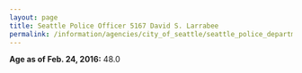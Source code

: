 ```yaml
---
layout: page
title: Seattle Police Officer 5167 David S. Larrabee
permalink: /information/agencies/city_of_seattle/seattle_police_department/copbook/5167/
---
```


**Age as of Feb. 24, 2016:** 48.0
